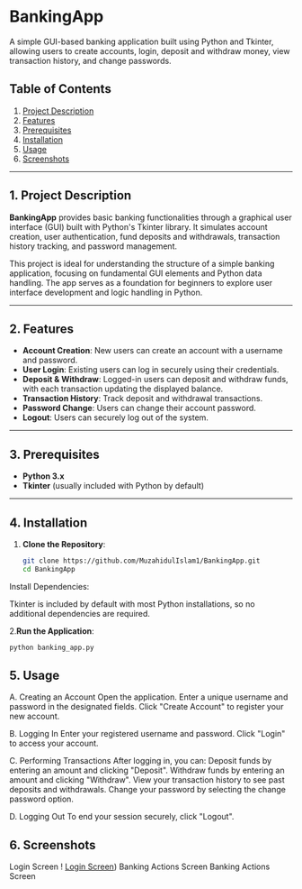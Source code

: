 # BankingApp
A simple GUI-based banking application built using Python and Tkinter, allowing users to create accounts, login, deposit and withdraw money, view transaction history, and change passwords.

## Table of Contents
1. [Project Description](#project-description)
2. [Features](#features)
3. [Prerequisites](#prerequisites)
4. [Installation](#installation)
5. [Usage](#usage)
6. [Screenshots](#screenshots)

---

## 1. Project Description
**BankingApp** provides basic banking functionalities through a graphical user interface (GUI) built with Python's Tkinter library. It simulates account creation, user authentication, fund deposits and withdrawals, transaction history tracking, and password management.

This project is ideal for understanding the structure of a simple banking application, focusing on fundamental GUI elements and Python data handling. The app serves as a foundation for beginners to explore user interface development and logic handling in Python.

---

## 2. Features
- **Account Creation**: New users can create an account with a username and password.
- **User Login**: Existing users can log in securely using their credentials.
- **Deposit & Withdraw**: Logged-in users can deposit and withdraw funds, with each transaction updating the displayed balance.
- **Transaction History**: Track deposit and withdrawal transactions.
- **Password Change**: Users can change their account password.
- **Logout**: Users can securely log out of the system.

---

## 3. Prerequisites
- **Python 3.x**
- **Tkinter** (usually included with Python by default)

---

## 4. Installation

1. **Clone the Repository**:
   ```bash
   git clone https://github.com/MuzahidulIslam1/BankingApp.git
   cd BankingApp
Install Dependencies:

Tkinter is included by default with most Python installations, so no additional dependencies are required.

2.**Run the Application**:
   ```bash
   python banking_app.py
```
## 5. Usage
A. Creating an Account
Open the application.
Enter a unique username and password in the designated fields.
Click "Create Account" to register your new account.

B. Logging In
Enter your registered username and password.
Click "Login" to access your account.

C. Performing Transactions
After logging in, you can:
Deposit funds by entering an amount and clicking "Deposit".
Withdraw funds by entering an amount and clicking "Withdraw".
View your transaction history to see past deposits and withdrawals.
Change your password by selecting the change password option.

D. Logging Out
To end your session securely, click "Logout".

## 6. Screenshots
Login Screen
! [Login Screen](https://github.com/MuzahidulIslam1/Banking-app/blob/main/images/Screenshot%202024-11-14%20122611.png))
Banking Actions Screen
Banking Actions Screen
